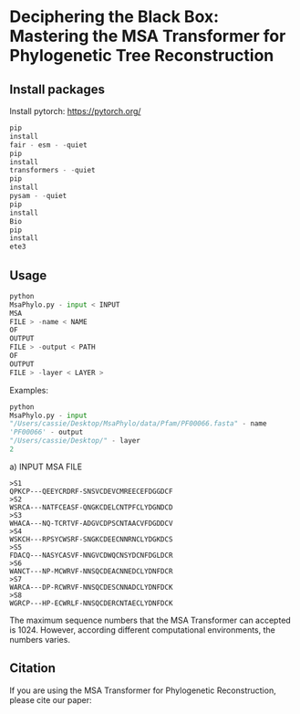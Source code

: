 # Deciphering the Black Box: Mastering the MSA Transformer for Phylogenetic Tree Reconstruction

## Install packages

Install pytorch: https://pytorch.org/

```python
pip
install
fair - esm - -quiet
pip
install
transformers - -quiet
pip
install
pysam - -quiet
pip
install
Bio
pip
install
ete3
```

## Usage

```python
python
MsaPhylo.py - input < INPUT
MSA
FILE > -name < NAME
OF
OUTPUT
FILE > -output < PATH
OF
OUTPUT
FILE > -layer < LAYER >
```

Examples:

```python
python
MsaPhylo.py - input
"/Users/cassie/Desktop/MsaPhylo/data/Pfam/PF00066.fasta" - name
'PF00066' - output
"/Users/cassie/Desktop/" - layer
2
```

a) INPUT MSA FILE

```
>S1
QPKCP---QEEYCRDRF-SNSVCDEVCMREECEFDGGDCF
>S2
WSRCA---NATFCEASF-QNGKCDELCNTPFCLYDGNDCD
>S3
WHACA---NQ-TCRTVF-ADGVCDPSCNTAACVFDGDDCV
>S4
WSKCH---RPSYCWSRF-SNGKCDEECNNRNCLYDGKDCS
>S5
FDACQ---NASYCASVF-NNGVCDWQCNSYDCNFDGLDCR
>S6
WANCT---NP-MCWRVF-NNSQCDEACNNEDCLYDNFDCR
>S7
WARCA---DP-RCWRVF-NNSQCDESCNNADCLYDNFDCK
>S8
WGRCP---HP-ECWRLF-NNSQCDERCNTAECLYDNFDCK
```

The maximum sequence numbers that the MSA Transformer can accepted is 1024. However, according different computational
environments, the numbers varies.

## Citation

If you are using the MSA Transformer for Phylogenetic Reconstruction, please cite our paper: